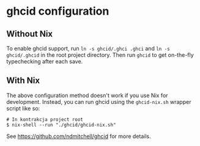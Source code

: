 # ghcid configuration

## Without Nix

To enable ghcid support, run `ln -s ghcid/.ghci .ghci` and `ln -s
ghcid/.ghcid` in the root project directory. Then run `ghcid` to get
on-the-fly typechecking after each save.

## With Nix

The above configuration method doesn't work if you use Nix for development.
Instead, you can run ghcid using the `ghcid-nix.sh` wrapper script like so:

    # In kontrakcja project root
    $ nix-shell --run "./ghcid/ghcid-nix.sh"

See https://github.com/ndmitchell/ghcid for more details.
